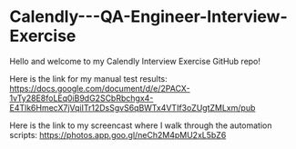 # Calendly---QA-Engineer-Interview-Exercise
Hello and welcome to my Calendly Interview	 Exercise GitHub repo! 

Here is the link for my manual test results:
https://docs.google.com/document/d/e/2PACX-1vTy28E8foLEq0iB9dG2SCbRbchgx4-E4Tlk6HmecX7jVqiITr12DsSgvS6qBWTx4VTIf3oZUgtZMLxm/pub

Here is the link to my screencast where I walk through the automation scripts:
https://photos.app.goo.gl/neCh2M4pMU2xL5bZ6